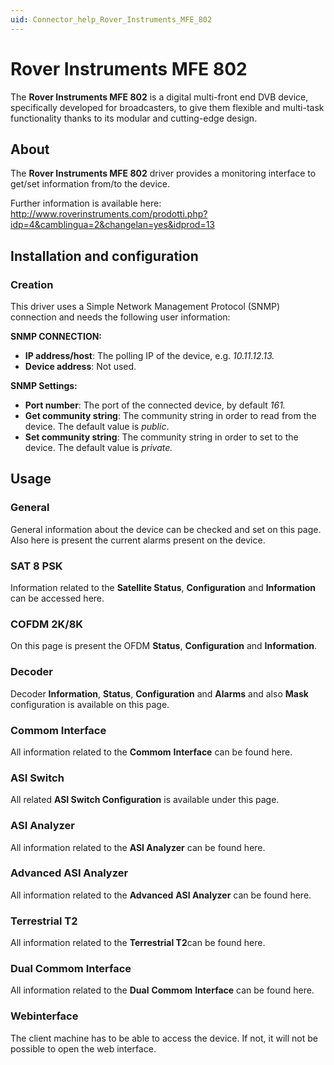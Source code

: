 ```yaml
---
uid: Connector_help_Rover_Instruments_MFE_802
---
```


# Rover Instruments MFE 802

The **Rover Instruments MFE 802** is a digital multi-front end DVB device, specifically developed for broadcasters, to give them flexible and multi-task functionality thanks to its modular and cutting-edge design.

## About

The **Rover Instruments MFE 802** driver provides a monitoring interface to get/set information from/to the device.

Further information is available here: <http://www.roverinstruments.com/prodotti.php?idp=4&camblingua=2&changelan=yes&idprod=13>

## Installation and configuration

### Creation

This driver uses a Simple Network Management Protocol (SNMP) connection and needs the following user information:

**SNMP CONNECTION:**

- **IP address/host**: The polling IP of the device, e.g. *10.11.12.13.*
- **Device address**: Not used.

**SNMP Settings:**

- **Port number**: The port of the connected device, by default *161.*
- **Get community string**: The community string in order to read from the device. The default value is *public*.
- **Set community string**: The community string in order to set to the device. The default value is *private.*

## Usage

### General

General information about the device can be checked and set on this page. Also here is present the current alarms present on the device.

### SAT 8 PSK

Information related to the **Satellite Status**, **Configuration** and **Information** can be accessed here.

### COFDM 2K/8K

On this page is present the OFDM **Status**, **Configuration** and **Information**.

### Decoder

Decoder **Information**, **Status**, **Configuration** and **Alarms** and also **Mask** configuration is available on this page.

### Commom Interface

All information related to the **Commom** **Interface** can be found here.

### ASI Switch

All related **ASI Switch Configuration** is available under this page.

### ASI Analyzer

All information related to the **ASI Analyzer** can be found here.

### Advanced ASI Analyzer

All information related to the **Advanced** **ASI Analyzer** can be found here.

### Terrestrial T2

All information related to the **Terrestrial T2**can be found here.

### Dual Commom Interface

All information related to the **Dual** **Commom** **Interface** can be found here.

### Webinterface

The client machine has to be able to access the device. If not, it will not be possible to open the web interface.
